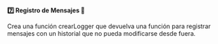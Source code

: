 <strong>7️⃣ Registro de Mensajes 📝</strong>

Crea una función crearLogger que devuelva una función para registrar mensajes con un historial que no pueda modificarse desde fuera.